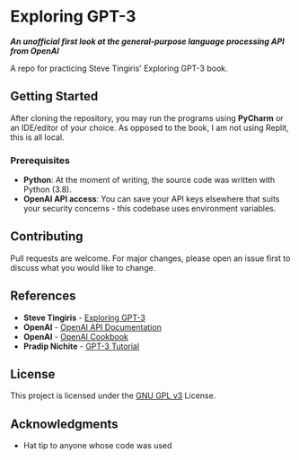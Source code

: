 # Exploring GPT-3
**_An unofficial first look at the general-purpose language processing API from OpenAI_**

A repo for practicing Steve Tingiris' Exploring GPT-3 book.

## Getting Started

After cloning the repository, you may run the programs using **PyCharm** or an IDE/editor of your choice. As opposed to the book, I am not using Replit, this is all local.

### Prerequisites

- **Python**: At the moment of writing, the source code was written with Python (3.8).
- **OpenAI API access**: You can save your API keys elsewhere that suits your security concerns - this codebase uses environment variables.

## Contributing

Pull requests are welcome. For major changes, please open an issue first to discuss what you would like to change.

## References

* **Steve Tingiris** - [Exploring GPT-3](https://www.packtpub.com/product/exploring-gpt-3/9781800563193)
* **OpenAI** - [OpenAI API Documentation](https://beta.openai.com/docs)
* **OpenAI** - [OpenAI Cookbook](https://github.com/openai/openai-cookbook)
* **Pradip Nichite** - [GPT-3 Tutorial](https://www.youtube.com/playlist?list=PLAMHV77MSKJ4QOIS86OiXMtb3-4TUUzho)

## License

This project is licensed under the [GNU GPL v3](https://choosealicense.com/licenses/gpl-3.0/) License.

## Acknowledgments

* Hat tip to anyone whose code was used
